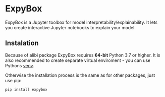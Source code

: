 # ExpyBox
ExpyBox is a Jupyter toolbox for model interpretability/explainability.
It lets you create interactive Jupyter notebooks to explain your model.

## Instalation
Because of alibi package ExpyBox requires **64-bit** Python 3.7 or higher. 
It is also recommended to create separate virtual enviroment - you can use Pythons 
[venv](https://docs.python.org/3/library/venv.html).

Otherwise the installation process is the same as for other packages, just use pip:
```bash
pip install expybox
``` 


